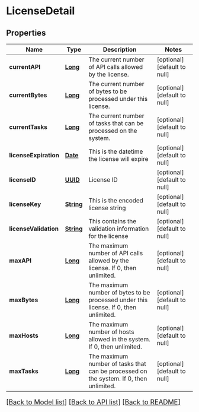 # LicenseDetail
## Properties

Name | Type | Description | Notes
------------ | ------------- | ------------- | -------------
**currentAPI** | [**Long**](long.md) | The current number of API calls allowed by the license. | [optional] [default to null]
**currentBytes** | [**Long**](long.md) | The current number of bytes to be processed under this license. | [optional] [default to null]
**currentTasks** | [**Long**](long.md) | The current number of tasks that can be processed on the system. | [optional] [default to null]
**licenseExpiration** | [**Date**](DateTime.md) | This is the datetime the license will expire | [optional] [default to null]
**licenseID** | [**UUID**](UUID.md) | License ID | [optional] [default to null]
**licenseKey** | [**String**](string.md) | This is the encoded license string | [optional] [default to null]
**licenseValidation** | [**String**](string.md) | This contains the validation information for the license | [optional] [default to null]
**maxAPI** | [**Long**](long.md) | The maximum number of API calls allowed by the license. If 0, then unlimited. | [optional] [default to null]
**maxBytes** | [**Long**](long.md) | The maximum number of bytes to be processed under this license.  If 0, then unlimited. | [optional] [default to null]
**maxHosts** | [**Long**](long.md) | The maximum number of hosts allowed in the system.  If 0, then unlimited. | [optional] [default to null]
**maxTasks** | [**Long**](long.md) | The maximum number of tasks that can be processed on the system. If 0, then unlimited. | [optional] [default to null]

[[Back to Model list]](../README.md#documentation-for-models) [[Back to API list]](../README.md#documentation-for-api-endpoints) [[Back to README]](../README.md)

<style>
     p, ul, ol, li { font-size: 18px !important;}
</style>

